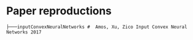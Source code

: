 # Paper reproductions

```
├───inputConvexNeuralNetworks #  Amos, Xu, Zico Input Convex Neural Networks 2017
 

```